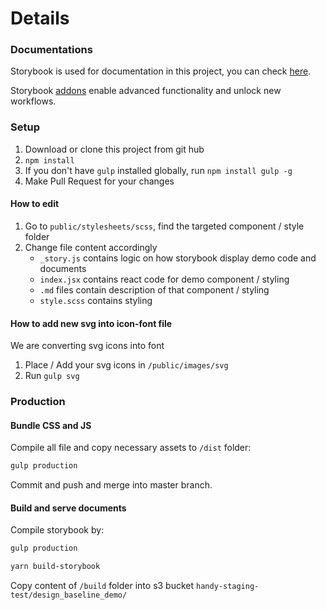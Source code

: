 # Details

### Documentations

Storybook is used for documentation in this project, you can check [here](https://storybook.js.org/).

Storybook [addons](https://storybook.js.org/addons/) enable advanced functionality and unlock new workflows.

### Setup

1. Download or clone this project from git hub
2. `npm install`
3. If you don't have `gulp` installed globally, run `npm install gulp -g`
4. Make Pull Request for your changes

#### How to edit

1. Go to `public/stylesheets/scss`, find the targeted component / style folder
2. Change file content accordingly
    - `_story.js` contains logic on how storybook display demo code and documents
    - `index.jsx` contains react code for demo component / styling
    - `.md` files contain description of that component / styling
    - `style.scss` contains styling


#### How to add new svg into icon-font file

We are converting svg icons into font

1. Place / Add your svg icons in `/public/images/svg`
2. Run `gulp svg`


### Production

#### Bundle CSS and JS

Compile all file and copy necessary assets to `/dist` folder:

```bash
gulp production
```

Commit and push and merge into master branch.

#### Build and serve documents

Compile storybook by:

```bash
gulp production

yarn build-storybook
```

Copy content of `/build` folder into s3 bucket `handy-staging-test/design_baseline_demo/`

